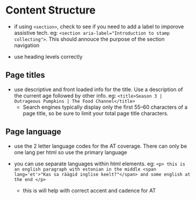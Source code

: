 # Content Structure

-   if using `<section>`, check to see if you need to add a label to imporove assistive tech. eg: `<section aria-label="Introduction to stamp collecting">`. This should annouce the purpose of the section navigation

-   use heading levels correctly

## Page titles

-   use descriptive and front loaded info for the title. Use a description of the current age followed by other info. eg: `<title>Season 3 | Outrageous Pumpkins | The Food Channel</title>`
    -   Search engines typically display only the first 55–60 characters of a page title, so be sure to limit your total page title characters.

## Page language

-   use the 2 letter language codes for the AT coverage. There can only be one lang per html so use the primary language

-   you can use separate languages within html elements. eg: `<p> this is an english paragraph with estonian in the middle <span lang='et'>"Kas sa räägid inglise keelt?"</span> and some english at the end </p>`
    -   this is will help with correct accent and cadence for AT
